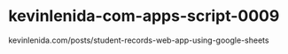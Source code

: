 # kevinlenida-com-apps-script-0009
kevinlenida.com/posts/student-records-web-app-using-google-sheets
